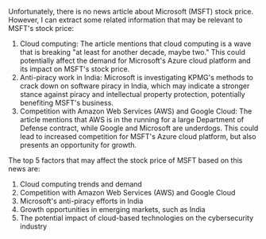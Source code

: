 Unfortunately, there is no news article about Microsoft (MSFT) stock price. However, I can extract some related information that may be relevant to MSFT's stock price:

1. Cloud computing: The article mentions that cloud computing is a wave that is breaking "at least for another decade, maybe two." This could potentially affect the demand for Microsoft's Azure cloud platform and its impact on MSFT's stock price.
2. Anti-piracy work in India: Microsoft is investigating KPMG's methods to crack down on software piracy in India, which may indicate a stronger stance against piracy and intellectual property protection, potentially benefiting MSFT's business.
3. Competition with Amazon Web Services (AWS) and Google Cloud: The article mentions that AWS is in the running for a large Department of Defense contract, while Google and Microsoft are underdogs. This could lead to increased competition for MSFT's Azure cloud platform, but also presents an opportunity for growth.

The top 5 factors that may affect the stock price of MSFT based on this news are:

1. Cloud computing trends and demand
2. Competition with Amazon Web Services (AWS) and Google Cloud
3. Microsoft's anti-piracy efforts in India
4. Growth opportunities in emerging markets, such as India
5. The potential impact of cloud-based technologies on the cybersecurity industry
